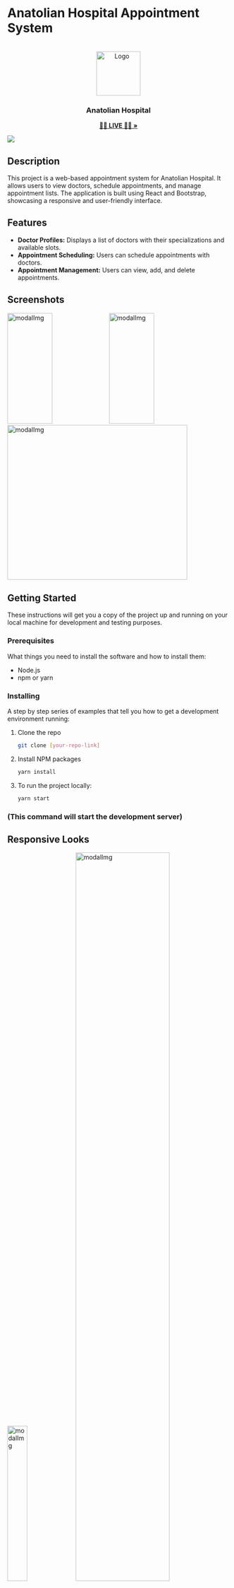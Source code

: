 # Anatolian Hospital Appointment System

<br />
<div align="center" id="readme-top">
  <a href="#">
    <img src="https://github.com/samedfft2634/nba-legends/assets/100915606/9d56ac33-d254-4e92-98b9-c4b785a54f06" alt="Logo" width="100" height="100">
  </a>

  <h3 align="center">Anatolian Hospital</h3>
  <p align="center">
    <a href="https://main--visionary-parfait-789f06.netlify.app/"><strong> 👩‍⚕️ LIVE 👨‍⚕️ »</strong></a>
    <br />
  </p>
</div>

<img src="https://github.com/samedfft2634/Appointment_App/assets/100915606/1ca8ce45-4cd8-4ac5-a2f3-7bfdf27e9e33" >

## Description

This project is a web-based appointment system for Anatolian Hospital. It allows users to view doctors, schedule appointments, and manage appointment lists. The application is built using React and Bootstrap, showcasing a responsive and user-friendly interface.

## Features

-   **Doctor Profiles:** Displays a list of doctors with their specializations and available slots.
-   **Appointment Scheduling:** Users can schedule appointments with doctors.
-   **Appointment Management:** Users can view, add, and delete appointments.

## Screenshots
<img src="https://github.com/samedfft2634/Appointment_App/assets/100915606/292e368e-4808-4155-9f8a-914525b1c6aa" alt="modalImg" width="45%" height="250px">
<img src="https://github.com/samedfft2634/Appointment_App/assets/100915606/0308d6e5-5f35-4777-b9a7-06bdfecc45b2" alt="modalImg" width="45%" height="250px">
<img src="https://github.com/samedfft2634/Appointment_App/assets/100915606/7e70411d-8db2-4de4-8cd4-ee8860a60cda" alt="modalImg" width="90%" height="350px">


## Getting Started

These instructions will get you a copy of the project up and running on your local machine for development and testing purposes.

### Prerequisites

What things you need to install the software and how to install them:

-   Node.js
-   npm or yarn

### Installing

A step by step series of examples that tell you how to get a development environment running:

1. Clone the repo
    ```sh
    git clone [your-repo-link]
    ```
2. Install NPM packages
    ```sh
    yarn install
    ```
3. To run the project locally:
    ```sh
    yarn start
    ```

### (This command will start the development server)

## Responsive Looks

<img src="https://github.com/samedfft2634/Appointment_App/assets/100915606/9e08f17b-3860-4af3-ba8c-deed3aaadcdc" alt="modalImg" width="30%">
<img src="https://github.com/samedfft2634/Appointment_App/assets/100915606/0b18413b-8bf9-4a72-93cf-d45dafc2a229" alt="modalImg" width="65%" >

## Contact

Samed Fent: samedfft@gmail.com <br>
Project Link: https://main--visionary-parfait-789f06.netlify.app/ <br><br>
 [To see my other projects 🗂](https://github.com/samedfft2634?tab=repositories) <br><br>
 <a href="readme-top" >⏫ Go Top ⏫</a>
